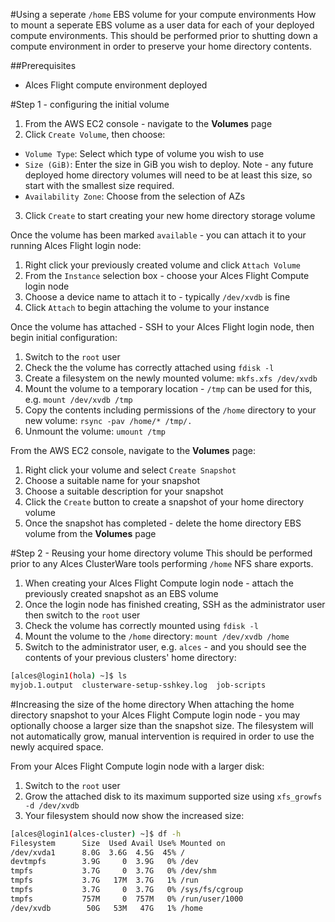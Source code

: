 #Using a seperate `/home` EBS volume for your compute environments
How to mount a seperate EBS volume as a user data for each of your deployed compute environments. This should be performed prior to shutting down a compute environment in order to preserve your home directory contents.  

##Prerequisites
* Alces Flight compute environment deployed

#Step 1 - configuring the initial volume

1. From the AWS EC2 console - navigate to the **Volumes** page
2. Click `Create Volume`, then choose: 
  * `Volume Type`: Select which type of volume you wish to use
  * `Size (GiB)`: Enter the size in GiB you wish to deploy. Note - any future deployed home directory volumes will need to be at least this size, so start with the smallest size required. 
  * `Availability Zone`: Choose from the selection of AZs
3. Click `Create` to start creating your new home directory storage volume

Once the volume has been marked `available` - you can attach it to your running Alces Flight login node: 

1. Right click your previously created volume and click `Attach Volume`
2. From the `Instance` selection box - choose your Alces Flight Compute login node
3. Choose a device name to attach it to - typically `/dev/xvdb` is fine
4. Click `Attach` to begin attaching the volume to your instance

Once the volume has attached - SSH to your Alces Flight login node, then begin initial configuration: 

1. Switch to the `root` user
2. Check the the volume has correctly attached using `fdisk -l`
3. Create a filesystem on the newly mounted volume: `mkfs.xfs /dev/xvdb`
4. Mount the volume to a temporary location - `/tmp` can be used for this, e.g. `mount /dev/xvdb /tmp`
5. Copy the contents including permissions of the `/home` directory to your new volume: `rsync -pav /home/* /tmp/.`
6. Unmount the volume: `umount /tmp`

From the AWS EC2 console, navigate to the **Volumes** page:

1. Right click your volume and select `Create Snapshot`
2. Choose a suitable name for your snapshot
3. Choose a suitable description for your snapshot
4. Click the `Create` button to create a snapshot of your home directory volume
5. Once the snapshot has completed - delete the home directory EBS volume from the **Volumes** page

#Step 2 - Reusing your home directory volume
This should be performed prior to any Alces ClusterWare tools performing `/home` NFS share exports. 

1. When creating your Alces Flight Compute login node - attach the previously created snapshot as an EBS volume
2. Once the login node has finished creating, SSH as the administrator user then switch to the `root` user
3. Check the volume has correctly mounted using `fdisk -l`
4. Mount the volume to the `/home` directory: `mount /dev/xvdb /home`
5. Switch to the administrator user, e.g. `alces` - and you should see the contents of your previous clusters' home directory: 

```bash
[alces@login1(hola) ~]$ ls
myjob.1.output  clusterware-setup-sshkey.log  job-scripts 
```

#Increasing the size of the home directory
When attaching the home directory snapshot to your Alces Flight Compute login node - you may optionally choose a larger size than the snapshot size. The filesystem will not automatically grow, manual intervention is required in order to use the newly acquired space.

From your Alces Flight Compute login node with a larger disk: 

1. Switch to the `root` user
2. Grow the attached disk to its maximum supported size using `xfs_growfs -d /dev/xvdb`
3. Your filesystem should now show the increased size: 

```bash
[alces@login1(alces-cluster) ~]$ df -h
Filesystem      Size  Used Avail Use% Mounted on
/dev/xvda1      8.0G  3.6G  4.5G  45% /
devtmpfs        3.9G     0  3.9G   0% /dev
tmpfs           3.7G     0  3.7G   0% /dev/shm
tmpfs           3.7G   17M  3.7G   1% /run
tmpfs           3.7G     0  3.7G   0% /sys/fs/cgroup
tmpfs           757M     0  757M   0% /run/user/1000
/dev/xvdb        50G   53M   47G   1% /home 
```

